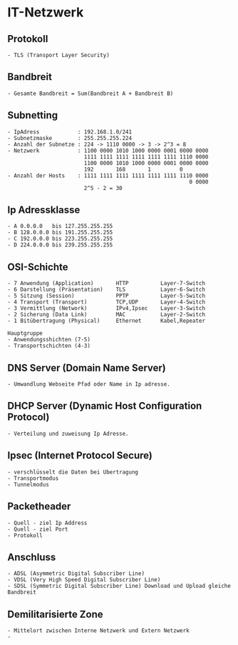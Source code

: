 # IT-Netzwerk
  ## Protokoll
    - TLS (Transport Layer Security)
  ## Bandbreit
    - Gesamte Bandbreit = Sum(Bandbreit A + Bandbreit B)
  ## Subnetting
    - IpAdress            : 192.168.1.0/241
    - Subnetzmaske        : 255.255.255.224
    - Anzahl der Subnetze : 224 -> 1110 0000 -> 3 -> 2^3 = 8 
    - Netzwerk            : 1100 0000 1010 1000 0000 0001 0000 0000
                            1111 1111 1111 1111 1111 1111 1110 0000
                            1100 0000 1010 1000 0000 0001 0000 0000
                            192       168       1         0
    - Anzahl der Hosts    : 1111 1111 1111 1111 1111 1111 1110 0000
                                                             0 0000
                            2^5 - 2 = 30
  ## Ip Adressklasse
    - A 0.0.0.0   bis 127.255.255.255
    - B 128.0.0.0 bis 191.255.255.255
    - C 192.0.0.0 bis 223.255.255.255
    - D 224.0.0.0 bis 239.255.255.255
  ## OSI-Schichte
    - 7 Anwendung (Application)       HTTP          Layer-7-Switch
    - 6 Darstellung (Präsentation)    TLS           Layer-6-Switch
    - 5 Sitzung (Session)             PPTP          Layer-5-Switch
    - 4 Transport (Transport)         TCP,UDP       Layer-4-Switch
    - 3 Vermittlung (Network)         IPv4,Ipsec    Layer-3-Switch
    - 2 Sicherung (Data Link)         MAC           Layer-2-Switch
    - 1 Bitübertragung (Physical)     Ethernet      Kabel,Repeater

    Hauptgruppe
    - Anwendungsshichten (7-5)
    - Transportschichten (4-3)
  ## DNS Server (Domain Name Server)
    - Umwandlung Webseite Pfad oder Name in Ip adresse.
  ## DHCP Server (Dynamic Host Configuration Protocol)
    - Verteilung und zuweisung Ip Adresse.
  ## Ipsec (Internet Protocol Secure)
    - verschlüsselt die Daten bei Übertragung
    - Transportmodus
    - Tunnelmodus
  ## Packetheader
    - Quell - ziel Ip Address
    - Quell - ziel Port
    - Protokoll
  ## Anschluss
    - ADSL (Asymmetric Digital Subscriber Line)
    - VDSL (Very High Speed Digital Subscriber Line)
    - SDSL (Symmetric Digital Subscriber Line) Download und Upload gleiche Bandbreit

  ## Demilitarisierte Zone
    - Mittelort zwischen Interne Netzwerk und Extern Netzwerk
    - 
                            